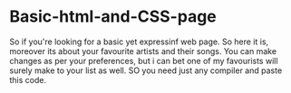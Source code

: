 # Basic-html-and-CSS-page
So if you're looking for a basic yet expressinf web page. So here it is, moreover its about your favourite artists and their songs. You can make changes as per your preferences, but i can bet one of my favourists will surely make to your list as well.
SO you need just any compiler and paste this code. 
